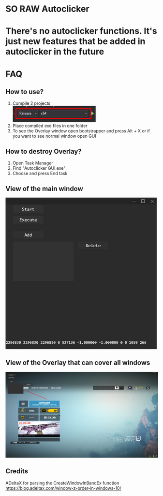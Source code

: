 # SO RAW Autoclicker

# There's no autoclicker functions. It's just new features that be added in autoclicker in the future

# FAQ

## How to use?
1) Compile 2 projects<br/>
!["compile_settings"](images/compile_settings.png)<br/>
2) Place compiled exe files in one folder<br/>
3) To see the Overlay window open bootstrapper and press Alt + X or if you want to see normal window open GUI

## How to destroy Overlay?
1) Open Task Manager<br/>
2) Find "Autoclicker GUI.exe"<br/>
3) Choose and press End task

## View of the main window
!["main_view"](images/main_view.png)

## View of the Overlay that can cover all windows
!["overlay_over_fullscreen_game"](images/overlay_over_fullscreen_game.png)

## Credits
ADeltaX for parsing the CreateWindowInBandEx function https://blog.adeltax.com/window-z-order-in-windows-10/
